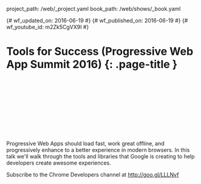 project_path: /web/_project.yaml
book_path: /web/shows/_book.yaml

{# wf_updated_on: 2016-06-19 #}
{# wf_published_on: 2016-06-19 #}
{# wf_youtube_id: m2Zk5CgVX9I #}

# Tools for Success (Progressive Web App Summit 2016) {: .page-title }


<div class="video-wrapper">
  <iframe class="devsite-embedded-youtube-video" data-video-id="m2Zk5CgVX9I"
          data-autohide="1" data-showinfo="0" frameborder="0" allowfullscreen>
  </iframe>
</div>


Progressive Web Apps should load fast, work great offline, and progressively enhance to a better experience in modern browsers. In this talk we'll walk through the tools and libraries that Google is creating to help developers create awesome experiences.

Subscribe to the Chrome Developers channel at http://goo.gl/LLLNvf
